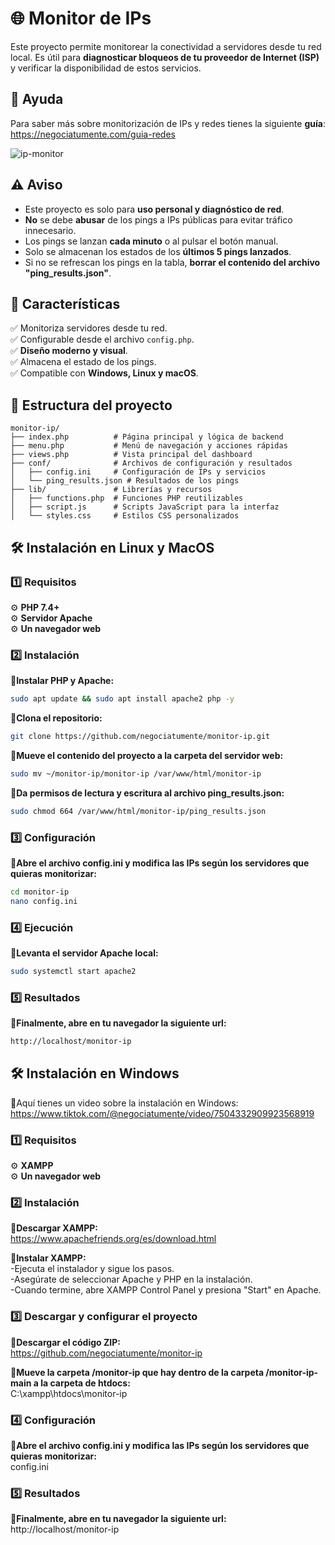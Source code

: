 # 🌐 Monitor de IPs  
Este proyecto permite monitorear la conectividad a servidores desde tu red local. Es útil para **diagnosticar bloqueos de tu proveedor de Internet (ISP)** y verificar la disponibilidad de estos servicios.  

## 📖 Ayuda  

Para saber más sobre monitorización de IPs y redes tienes la siguiente **guía**:  
https://negociatumente.com/guia-redes

![ip-monitor](https://github.com/user-attachments/assets/fcab05ae-e28f-4916-a62c-6f8e94bcf189)

## ⚠️ Aviso  
- Este proyecto es solo para **uso personal y diagnóstico de red**.  
- **No** se debe **abusar** de los pings a IPs públicas para evitar tráfico innecesario.
- Los pings se lanzan **cada minuto** o al pulsar el botón manual.
- Solo se almacenan los estados de los **últimos 5 pings lanzados**.
- Si no se refrescan los pings en la tabla, **borrar el contenido del archivo "ping_results.json"**.
  
## 🚀 Características  
✅ Monitoriza servidores desde tu red.  
✅ Configurable desde el archivo `config.php`.  
✅ **Diseño moderno y visual**.  
✅ Almacena el estado de los pings.  
✅ Compatible con **Windows, Linux y macOS**.  

## 📁 Estructura del proyecto
```
monitor-ip/
├── index.php          # Página principal y lógica de backend
├── menu.php           # Menú de navegación y acciones rápidas
├── views.php          # Vista principal del dashboard
├── conf/              # Archivos de configuración y resultados
│   ├── config.ini     # Configuración de IPs y servicios
│   └── ping_results.json # Resultados de los pings
├── lib/               # Librerías y recursos
│   ├── functions.php  # Funciones PHP reutilizables
│   ├── script.js      # Scripts JavaScript para la interfaz
│   └── styles.css     # Estilos CSS personalizados
```

## 🛠️ Instalación en Linux y MacOS  

### 1️⃣ Requisitos  
⚙️ **PHP 7.4+**  
⚙️ **Servidor Apache**  
⚙️ **Un navegador web**    

### 2️⃣ Instalación  
**🔹Instalar PHP y Apache:**  
```bash
sudo apt update && sudo apt install apache2 php -y
```

**🔹Clona el repositorio:**  
```bash
git clone https://github.com/negociatumente/monitor-ip.git
```

**🔹Mueve el contenido del proyecto a la carpeta del servidor web:**
```bash
sudo mv ~/monitor-ip/monitor-ip /var/www/html/monitor-ip
```

**🔹Da permisos de lectura y escritura al archivo ping_results.json:**
```bash
sudo chmod 664 /var/www/html/monitor-ip/ping_results.json
```

### 3️⃣ Configuración
**🔹Abre el archivo config.ini y modifica las IPs según los servidores que quieras monitorizar:**
```bash
cd monitor-ip  
nano config.ini
```

### 4️⃣ Ejecución
**🔹Levanta el servidor Apache local:**
```bash
sudo systemctl start apache2
```

### 5️⃣ Resultados
**🔹Finalmente, abre en tu navegador la siguiente url:**
```bash
http://localhost/monitor-ip
```

## 🛠️ Instalación en Windows  

🔹Aquí tienes un video sobre la instalación en Windows:  
https://www.tiktok.com/@negociatumente/video/7504332909923568919

### 1️⃣ Requisitos  
⚙️ **XAMPP**  
⚙️ **Un navegador web**    

### 2️⃣ Instalación  
**🔹Descargar XAMPP:**  
https://www.apachefriends.org/es/download.html  

**🔹Instalar XAMPP:**  
-Ejecuta el instalador y sigue los pasos.  
-Asegúrate de seleccionar Apache y PHP en la instalación.  
-Cuando termine, abre XAMPP Control Panel y presiona "Start" en Apache.  

### 3️⃣ Descargar y configurar el proyecto
**🔹Descargar el código ZIP:**  
https://github.com/negociatumente/monitor-ip

**🔹Mueve la carpeta /monitor-ip que hay dentro de la carpeta /monitor-ip-main a la carpeta de htdocs:**  
C:\xampp\htdocs\monitor-ip

### 4️⃣ Configuración
**🔹Abre el archivo config.ini y modifica las IPs según los servidores que quieras monitorizar:**  
config.ini

### 5️⃣ Resultados
**🔹Finalmente, abre en tu navegador la siguiente url:**    
http://localhost/monitor-ip

